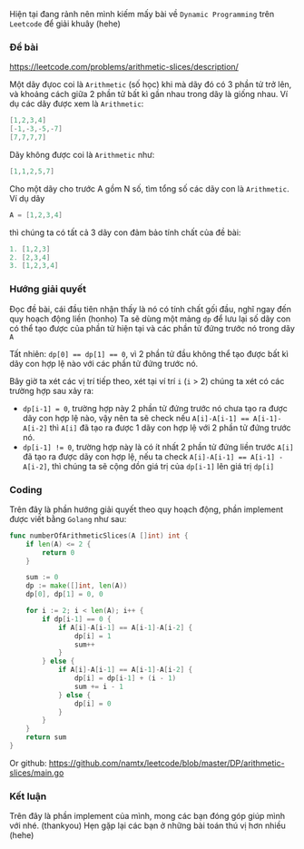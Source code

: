 Hiện tại đang rảnh nên mình kiếm mấy bài về `Dynamic Programming` trên `Leetcode` để giải khuây (hehe)

### Đề bài
https://leetcode.com/problems/arithmetic-slices/description/

Một dãy đựoc coi là `Arithmetic` (số học) khi mà dãy đó có 3 phần tử trở lên, và khoảng cách giữa 2 phần tử bất kì gần nhau trong dãy là giống nhau. Ví dụ các dãy được xem là `Arithmetic`:
```go
[1,2,3,4]
[-1,-3,-5,-7]
[7,7,7,7]
```
Dãy không được coi là `Arithmetic` như:
```go
[1,1,2,5,7]
```
Cho một dãy cho trước A gồm N số, tìm tổng số các dãy con là `Arithmetic`.
Ví dụ dãy
```go
A = [1,2,3,4]
```
thì chúng ta có tất cả 3 dãy con đảm bảo tính chất của đề bài:
```go
1. [1,2,3]
2. [2,3,4]
3. [1,2,3,4]
```
### Hướng giải quyết
Đọc đề bài, cái đầu tiên nhận thấy là nó có tính chất gối đầu, nghĩ ngay đến quy hoạch động liền (honho)
Ta sẽ dùng một mảng `dp` để lưu lại số  dãy con có thể tạo được của phần tử hiện tại và các phần tử đứng trước nó trong dãy `A`

Tất nhiên: `dp[0] == dp[1] == 0`, vì 2 phần tử đầu không thể tạo được bất kì dãy con hợp lệ nào với các phần tử đứng trước nó.

Bây giờ ta xét các vị trí tiếp theo, xét tại ví trí `i` (`i` > 2) chúng ta xét có các trường hợp sau xảy ra:

- `dp[i-1] = 0`, trường hợp này 2 phần tử đứng trước nó chưa tạo ra được dãy con hợp lệ nào, vậy nên ta sẽ check nếu `A[i]-A[i-1] == A[i-1]-A[i-2]` thì `A[i]` đã tạo ra được 1 dãy con hợp lệ với 2 phần tử đứng trước nó.
- `dp[i-1] != 0`, trường hợp này là có ít nhất 2 phần tử đứng liền trước `A[i]` đã tạo ra được dãy con hợp lệ, nếu ta check `A[i]-A[i-1] == A[i-1] - A[i-2]`, thì chúng ta sẽ cộng dồn giá trị của `dp[i-1]` lên giá trị `dp[i]`


### Coding 
Trên đây là phần hướng giải quyết theo quy hoạch động, phần implement được viết bằng `Golang` như sau:
```go
func numberOfArithmeticSlices(A []int) int {
	if len(A) <= 2 {
		return 0
	}

	sum := 0
	dp := make([]int, len(A))
	dp[0], dp[1] = 0, 0

	for i := 2; i < len(A); i++ {
		if dp[i-1] == 0 {
			if A[i]-A[i-1] == A[i-1]-A[i-2] {
				dp[i] = 1
				sum++
			}
		} else {
			if A[i]-A[i-1] == A[i-1]-A[i-2] {
				dp[i] = dp[i-1] + (i - 1)
				sum += i - 1
			} else {
				dp[i] = 0
			}
		}
	}
	return sum
}
```
Or github: 
https://github.com/namtx/leetcode/blob/master/DP/arithmetic-slices/main.go
### Kết luận
Trên đây là phần implement của mình, mong các bạn đóng góp giúp mình với nhé. (thankyou)
Hẹn gặp lại các bạn ở những bài toán thú vị hơn nhiều (hehe)